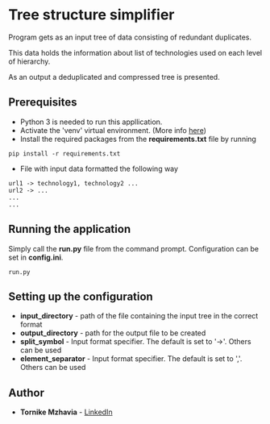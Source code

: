 # Tree structure simplifier

Program gets as an input tree of data consisting of redundant duplicates.

This data holds the information about list of technologies used on each level of hierarchy.

As an output a deduplicated and compressed tree is presented.

## Prerequisites

* Python 3 is needed to run this appllication.
* Activate the 'venv' virtual environment. (More info [here](https://docs.python.org/3/tutorial/venv.html))
* Install the required packages from the **requirements.txt** file by running
```
pip install -r requirements.txt
```
* File with input data formatted the following way

```
url1 -> technology1, technology2 ...
url2 -> ...
...
...
```

## Running the application

Simply call the **run.py** file from the command prompt.
Configuration can be set in **config.ini**.

```
run.py
```

## Setting up the configuration

* **input_directory** - path of the file containing the input tree in the correct format
* **output_directory** - path for the output file to be created
* **split_symbol** - Input format specifier. The default is set to '->'. Others can be used
* **element_separator** - Input format specifier. The default is set to ','. Others can be used

## Author

* **Tornike Mzhavia** - [LinkedIn](https://www.linkedin.com/in/tornike-mzhavia/)
